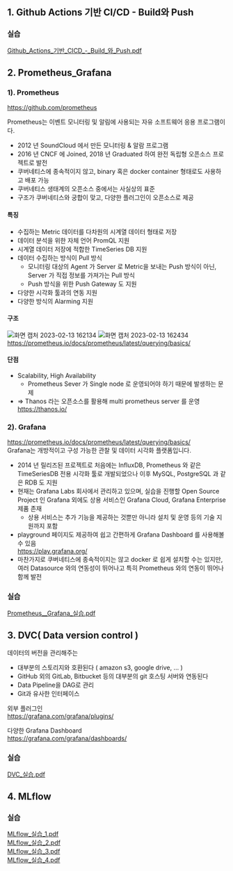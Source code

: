 ## ****1. Github Actions 기반 CI/CD - Build와 Push****

### 실습
[Github_Actions_기반_CICD_-_Build_와_Push.pdf](https://github.com/SKT-FlyAi/SKT-FLYAI-Archiving/files/10719559/Github_Actions_._CICD_-_Build_._Push.pdf)


## ****2. Prometheus_Grafana****
### 1). Prometheus   
https://github.com/prometheus

Prometheus는 이벤트 모니터링 및 알림에 사용되는 자유 소프트웨어 응용 프로그램이다.
- 2012 년 SoundCloud 에서 만든 모니터링 & 알람 프로그램
- 2016 년 CNCF 에 Joined, 2018 년 Graduated 하여 완전 독립형 오픈소스 프로젝트로 발전
- 쿠버네티스에 종속적이지 않고, binary 혹은 docker container 형태로도 사용하고 배포 가능
- 쿠버네티스 생태계의 오픈소스 중에서는 사실상의 표준
- 구조가 쿠버네티스와 궁합이 맞고, 다양한 플러그인이 오픈소스로 제공
#### 특징
- 수집하는 Metric 데이터를 다차원의 시계열 데이터 형태로 저장
- 데이터 분석을 위한 자체 언어 PromQL 지원
- 시계열 데이터 저장에 적합한 TimeSeries DB 지원
- 데이터 수집하는 방식이 Pull 방식
  - 모니터링 대상의 Agent 가 Server 로 Metric을 보내는 Push 방식이 아닌, Server 가 직접 정보를 가져가는 Pull 방식
  - Push 방식을 위한 Push Gateway 도 지원
- 다양한 시각화 툴과의 연동 지원
- 다양한 방식의 Alarming 지원
#### 구조
![화면 캡처 2023-02-13 162134](https://user-images.githubusercontent.com/90374185/218395327-8fbc4c1f-03a8-4416-92d9-71a6b9837bf7.png)
![화면 캡처 2023-02-13 162434](https://user-images.githubusercontent.com/90374185/218395863-e3d82285-a576-44bc-8ccc-29446a83070d.png)
https://prometheus.io/docs/prometheus/latest/querying/basics/

#### 단점
- Scalability, High Availability
  - Prometheus Sever 가 Single node 로 운영되어야 하기 때문에 발생하는 문제
- ⇒ Thanos 라는 오픈소스를 활용해 multi prometheus server 를 운영  
https://thanos.io/

### 2). Grafana  
https://prometheus.io/docs/prometheus/latest/querying/basics/  
Grafana는 개방적이고 구성 가능한 관찰 및 데이터 시각화 플랫폼입니다.
- 2014 년 릴리즈된 프로젝트로 처음에는 InfluxDB, Prometheus 와 같은 TimeSeriesDB 전용 시각화 툴로 개발되었으나 이후 MySQL, PostgreSQL 과 같은 RDB 도 지원
- 현재는 Grafana Labs 회사에서 관리하고 있으며, 실습을 진행할 Open Source Project 인 Grafana 외에도 상용 서비스인 Grafana Cloud, Grafana Enterprise 제품 존재
  - 상용 서비스는 추가 기능을 제공하는 것뿐만 아니라 설치 및 운영 등의 기술 지원까지 포함
- playground 페이지도 제공하여 쉽고 간편하게 Grafana Dashboard 를 사용해볼 수 있음  
https://play.grafana.org/
- 마찬가지로 쿠버네티스에 종속적이지는 않고 docker 로 쉽게 설치할 수는 있지만, 여러 Datasource 와의 연동성이 뛰어나고 특히 Prometheus 와의 연동이 뛰어나 함께 발전

### 실습
[Prometheus__Grafana_실습.pdf](https://github.com/SKT-FlyAi/SKT-FLYAI-Archiving/files/10719580/Prometheus__Grafana_.pdf)

## ****3. DVC( Data version control )****

데이터의 버전을 관리해주는 

- 대부분의 스토리지와 호환된다 ( amazon s3, google drive, … )
- GitHub 외의 GitLab, Bitbucket 등의 대부분의 git 호스팅 서버와 연동된다
- Data Pipeline을 DAG로 관리
- Git과 유사한 인터페이스

외부 플러그인  
https://grafana.com/grafana/plugins/
 
다양한 Grafana Dashboard  
https://grafana.com/grafana/dashboards/


### 실습
[DVC_실습.pdf](https://github.com/SKT-FlyAi/SKT-FLYAI-Archiving/files/10719584/DVC_.pdf)


## ****4. MLflow****


### 실습
[MLflow_실습_1.pdf](https://github.com/SKT-FlyAi/SKT-FLYAI-Archiving/files/10719591/MLflow_._1.pdf)  
[MLflow_실습_2.pdf](https://github.com/SKT-FlyAi/SKT-FLYAI-Archiving/files/10719593/MLflow_._2.pdf)  
[MLflow_실습_3.pdf](https://github.com/SKT-FlyAi/SKT-FLYAI-Archiving/files/10719594/MLflow_._3.pdf)  
[MLflow_실습_4.pdf](https://github.com/SKT-FlyAi/SKT-FLYAI-Archiving/files/10719595/MLflow_._4.pdf)  
